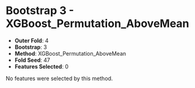 # Bootstrap 3 - XGBoost_Permutation_AboveMean

- **Outer Fold**: 4
- **Bootstrap**: 3
- **Method**: XGBoost_Permutation_AboveMean
- **Fold Seed**: 47
- **Features Selected**: 0

No features were selected by this method.
